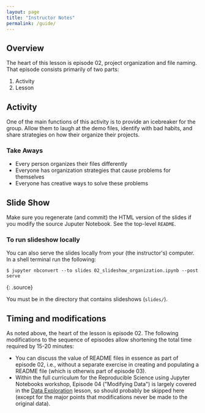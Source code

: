 ```yaml
---
layout: page
title: "Instructor Notes"
permalink: /guide/
---
```


## Overview

The heart of this lesson is episode 02, project organization and file naming. That episode consists primarily of two parts:
1. Activity 
2. Lesson

## Activity

One of the main functions of this activity is to provide an icebreaker for the group.  Allow them to laugh at the demo files, identify with bad habits, and share strategies on how their organize their projects.  

### Take Aways

- Every person organizes their files differently 
- Everyone has organization strategies that cause problems for themselves
- Everyone has creative ways to solve these problems 

## Slide Show

Make sure you regenerate (and commit) the HTML version of the slides if you modify the source Juputer Notebook. See the top-level `README`.

### To run slideshow locally

You can also serve the slides locally from your (the instructor's) computer. In a shell terminal run the following:

~~~
$ jupyter nbconvert --to slides 02_slideshow_organization.ipynb --post serve
~~~
{: .source}

You must be in the directory that contains slideshows (`slides/`).

## Timing and modifications

As noted above, the heart of the lesson is episode 02. The following modifications to the sequence of episodes allow shortening the total time required by 15-20 minutes:
- You can discuss the value of README files in essence as part of episode 02, i.e., without a separate exercise in creating and populating a README file (which is otherwis part of episode 03).
- Within the full curriculum for the Reproducible Science using Jupyter Notebooks workshop, Episode 04 ("Modifying Data") is largely covered in the [Data Exploration](https://reproducible-science-curriculum.github.io/data-exploration-RR-Jupyter/) lesson, so should probably be skipped here (except for the major points that modifications never be made to the original data).
